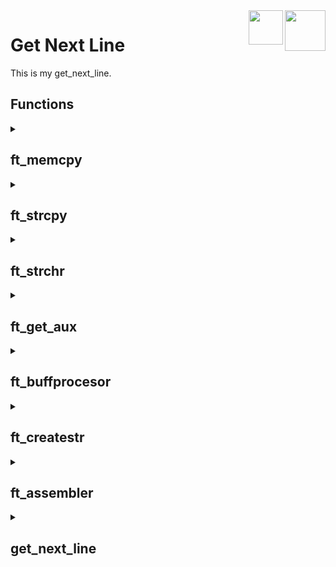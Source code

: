 <img src="https://cdn-icons-png.flaticon.com/512/6132/6132222.png" align="right" height="65">
<img src="https://upload.wikimedia.org/wikipedia/commons/thumb/8/8d/42_Logo.svg/1200px-42_Logo.svg.png" align="right" height="55">

# Get Next Line
This is my get_next_line.

## Functions

<details>

<summary>

## **ft_memcpy**

</summary>

```C

void	*ft_memcpy(void *dst, const void *src, size_t len);

```

### Description

> **memcpy()** function copies n bytes from memory area **src** to memory area **dst**.

### Return value

> Returns the amount of characters copied.

</details>

<details>

<summary>

## **ft_strcpy**

</summary>

```C

int	ft_strcpy(char *dst, char *src);

```

### Description

> **ft_strcpy()** copies the string **src** into the string **dst**.

### Return value

> Returns the amount of characters copied.

</details>

<details>

<summary>

## **ft_strchr**

</summary>

```C

char	*ft_strchr(char *s, char c);

```

### Description

> **ft_strchr()** search the first occurrence of the character **c** in the string **s**.

### Return value

> Returns the first occurrence of the character **c** in the string **s** or 0 if there's no ocurrence.

</details>

<details>

<summary>

## **ft_get_aux**

</summary>

```C

char	*ft_get_aux(int fd);

```

### Description

  > **ft_get_aux()** tryes to gets from a list the struct corresponding to the entered fd.

### Return value

> Returns the struct that corresponds to the entered fd or returns **NULL** on falure.

</details>

<details>

<summary>

## **ft_buffprocesor**

</summary>

```C

static int	ft_buffprocesor(int fd, char *str);

```

### Description

> **ft_buffprocesor()** attempts to read up to **BUFFER_SIZE** characters from a file descriptor **fd** into **str** and, if there is any **'\n'**, saves the extra string into an **aux** array. If the **aux** array has a value while calling the function it will do the same but taking the buffer from the **aux** array instead the file.

### Return value

> Returns the amount of characters on the **string** not including the ones on the **aux** variable.

</details>

<details>

<summary>

## **ft_createstr**

</summary>

```C

static char	*ft_createstr(int len);

```

### Description

  > **ft_createstr()** tries to create a string of the size **len**.

### Return value

> Returns an empty string of size **en** or, on failure, returns 0.

</details>

<details>

<summary>

## **ft_assembler**

</summary>

```C

char	*ft_assembler(int fd);

```

### Description

  > **ft_assembler()** function attempts read the necesary characters from the file descriptor **fd** and returns them as a new string, saving the characters after the **'\n'** on a list with a struct for each **file descriptor**.
  <br><br>It doesent check if the **BUFFER_SIZE** is > to 0 and **fd** >= 0;

### Return value

> Returns the next line of the chosen file descriptor as a new string.

</details>

<details>

<summary>

## **get_next_line**

</summary>

```C

char	*get_next_line(int fd);

```

### Description

  > **get_next_line()** function attempts read the necesary characters from the file descriptor **fd** and returns them as a new string, saving the characters after the **'\n'** on a list with a struct for each **file descriptor**.

### Return value

> Returns the next line of the chosen file descriptor as a new string.

</details>